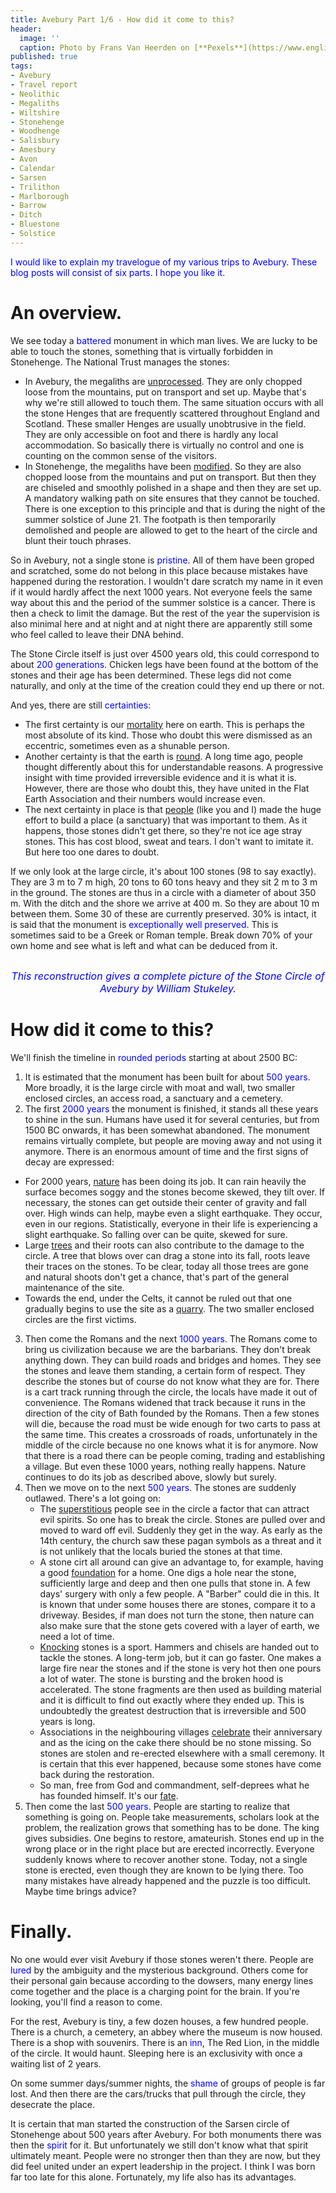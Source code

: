 ```yaml
---
title: Avebury Part 1/6 - How did it come to this?
header:
  image: ''
  caption: Photo by Frans Van Heerden on [**Pexels**](https://www.english-heritage.org.uk)
published: true
tags:
- Avebury
- Travel report
- Neolithic
- Megaliths
- Wiltshire
- Stonehenge
- Woodhenge
- Salisbury
- Amesbury
- Avon
- Calendar
- Sarsen
- Trilithon
- Marlborough
- Barrow
- Ditch
- Bluestone
- Solstice
---
```


<span style="color: blue;">I would like to explain my travelogue of my various trips to Avebury. These blog posts will consist of six parts. I hope you like it.</span>

# An overview.
We see today a <span style="color: blue;">battered</span> monument in which man lives. We are lucky to be able to touch the stones, something that is virtually forbidden in Stonehenge. The National Trust manages the stones:
* In Avebury, the megaliths are <u>unprocessed</u>. They are only chopped loose from the mountains, put on transport and set up. Maybe that's why we're still allowed to touch them. The same situation occurs with all the stone Henges that are frequently scattered throughout England and Scotland. These smaller Henges are usually unobtrusive in the field. They are only accessible on foot and there is hardly any local accommodation. So basically there is virtually no control and one is counting on the common sense of the visitors.
* In Stonehenge, the megaliths have been <u>modified</u>. So they are also chopped loose from the mountains and put on transport. But then they are chiseled and smoothly polished in a shape and then they are set up. A mandatory walking path on site ensures that they cannot be touched. There is one exception to this principle and that is during the night of the summer solstice of June 21. The footpath is then temporarily demolished and people are allowed to get to the heart of the circle and blunt their touch phrases.

So in Avebury, not a single stone is <span style="color: blue;">pristine</span>. All of them have been groped and scratched, some do not belong in this place because mistakes have happened during the restoration. I wouldn't dare scratch my name in it even if it would hardly affect the next 1000 years. Not everyone feels the same way about this and the period of the summer solstice is a cancer. There is then a check to limit the damage. But the rest of the year the supervision is also minimal here and at night and at night there are apparently still some who feel called to leave their DNA behind.

The Stone Circle itself is just over 4500 years old, this could correspond to about <span style="color: blue;">200 generations</span>. Chicken legs have been found at the bottom of the stones and their age has been determined. These legs did not come naturally, and only at the time of the creation could they end up there or not.

And yes, there are still <span style="color: blue;">certainties</span>:
* The first certainty is our <u>mortality</u> here on earth. This is perhaps the most absolute of its kind. Those who doubt this were dismissed as an eccentric, sometimes even as a shunable person.
* Another certainty is that the earth is <u>round</u>. A long time ago, people thought differently about this for understandable reasons. A progressive insight with time provided irreversible evidence and it is what it is. However, there are those who doubt this, they have united in the Flat Earth Association and their numbers would increase even.
* The next certainty in place is that <u>people</u> (like you and I) made the huge effort to build a place (a sanctuary) that was important to them. As it happens, those stones didn't get there, so they're not ice age stray stones. This has cost blood, sweat and tears. I don't want to imitate it. But here too one dares to doubt.

If we only look at the large circle, it's about 100 stones (98 to say exactly). They are 3 m to 7 m high, 20 tons to 60 tons heavy and they sit 2 m to 3 m in the ground. The stones are thus in a circle with a diameter of about 350 m. With the ditch and the shore we arrive at 400 m. So they are about 10 m between them.
Some 30 of these are currently preserved.
30% is intact, it is said that the monument is <span style="color: blue;">exceptionally well preserved</span>. This is sometimes said to be a Greek or Roman temple. Break down 70% of your own home and see what is left and what can be deduced from it.

<div align="center"><img src="/images/Avebury impression.jpg" alt="" width="" height=""></div>

<p style="text-align: center; font-size: 12pt;"><span style="color: blue;"><i>This reconstruction gives a complete picture of the Stone Circle of Avebury by William Stukeley.</i></span></p>

# How did it come to this?
We'll finish the timeline in <span style="color: blue;">rounded periods</span> starting at about 2500 BC:
1. It is estimated that the monument has been built for about <span style="color: blue;">500 years</span>. More broadly, it is the large circle with moat and wall, two smaller enclosed circles, an access road, a sanctuary and a cemetery.
2. The first <span style="color: blue;">2000 years</span> the monument is finished, it stands all these years to shine in the sun. Humans have used it for several centuries, but from 1500 BC onwards, it has been somewhat abandoned. The monument remains virtually complete, but people are moving away and not using it anymore. There is an enormous amount of time and the first signs of decay are expressed: 
* For 2000 years, <u>nature</u> has been doing its job. It can rain heavily the surface becomes soggy and the stones become skewed, they tilt over. If necessary, the stones can get outside their center of gravity and fall over. High winds can help, maybe even a slight earthquake. They occur, even in our regions. Statistically, everyone in their life is experiencing a slight earthquake. So falling over can be quite, skewed for sure.
* Large <u>trees</u> and their roots can also contribute to the damage to the circle. A tree that blows over can drag a stone into its fall, roots leave their traces on the stones. To be clear, today all those trees are gone and natural shoots don't get a chance, that's part of the general maintenance of the site.
* Towards the end, under the Celts, it cannot be ruled out that one gradually begins to use the site as a <u>quarry</u>. The two smaller enclosed circles are the first victims.
3. Then come the Romans and the next <span style="color: blue;">1000 years</span>. The Romans come to bring us civilization because we are the barbarians. They don't break anything down. They can build roads and bridges and homes. They see the stones and leave them standing, a certain form of respect. They describe the stones but of course do not know what they are for. There is a cart track running through the circle, the locals have made it out of convenience. The Romans widened that track because it runs in the direction of the city of Bath founded by the Romans. Then a few stones will die, because the road must be wide enough for two carts to pass at the same time. This creates a crossroads of roads, unfortunately in the middle of the circle because no one knows what it is for anymore. Now that there is a road there can be people coming, trading and establishing a village. But even these 1000 years, nothing really happens. Nature continues to do its job as described above, slowly but surely.
4. Then we move on to the next <span style="color: blue;">500 years</span>. The stones are suddenly outlawed. There's a lot going on:
	- The <u>superstitious</u> people see in the circle a factor that can attract evil spirits. So one has to break the circle. Stones are pulled over and moved to ward off evil. Suddenly they get in the way. As early as the 14th century, the church saw these pagan symbols as a threat and it is not unlikely that the locals buried the stones at that time.
	- A stone cirt all around can give an advantage to, for example, having a good <u>foundation</u> for a home. One digs a hole near the stone, sufficiently large and deep and then one pulls that stone in. A few days' surgery with only a few people. A "Barber" could die in this. It is known that under some houses there are stones, compare it to a driveway. Besides, if man does not turn the stone, then nature can also make sure that the stone gets covered with a layer of earth, we need a lot of time.
	- <u>Knocking</u> stones is a sport. Hammers and chisels are handed out to tackle the stones. A long-term job, but it can go faster. One makes a large fire near the stones and if the stone is very hot then one pours a lot of water. The stone is bursting and the broken hood is accelerated. The stone fragments are then used as building material and it is difficult to find out exactly where they ended up. This is undoubtedly the greatest destruction that is irreversible and 500 years is long.
	- Associations in the neighbouring villages <u>celebrate</u> their anniversary and as the icing on the cake there should be no stone missing. So stones are stolen and re-erected elsewhere with a small ceremony. It is certain that this ever happened, because some stones have come back during the restoration.
	- So man, free from God and commandment, self-deprees what he has founded himself. It's our <u>fate</u>.
5. Then come the last <span style="color: blue;">500 years</span>. People are starting to realize that something is going on. People take measurements, scholars look at the problem, the realization grows that something has to be done. The king gives subsidies. One begins to restore, amateurish. Stones end up in the wrong place or in the right place but are erected incorrectly. Everyone suddenly knows where to recover another stone. Today, not a single stone is erected, even though they are known to be lying there. Too many mistakes have already happened and the puzzle is too difficult. Maybe time brings advice?

# Finally.
No one would ever visit Avebury if those stones weren't there. People are <span style="color: blue;">lured</span> by the ambiguity and the mysterious background. Others come for their personal gain because according to the dowsers, many energy lines come together and the place is a charging point for the brain. If you're looking, you'll find a reason to come. 

For the rest, Avebury is tiny, a few dozen houses, a few hundred people. There is a church, a cemetery, an abbey where the museum is now housed. There is a shop with souvenirs. There is an <span style="color: blue;">inn</span>, The Red Lion, in the middle of the circle. It would haunt. Sleeping here is an exclusivity with once a waiting list of 2 years. 

On some summer days/summer nights, the <span style="color: blue;">shame</span> of groups of people is far lost. And then there are the cars/trucks that pull through the circle, they desecrate the place.

It is certain that man started the construction of the Sarsen circle of Stonehenge about 500 years after Avebury. For both monuments there was then the <span style="color: blue;">spirit</span> for it. But unfortunately we still don't know what that spirit ultimately meant. People were no stronger then than they are now, but they did feel united under an expert leadership in the project. I think I was born far too late for this alone. Fortunately, my life also has its advantages.
